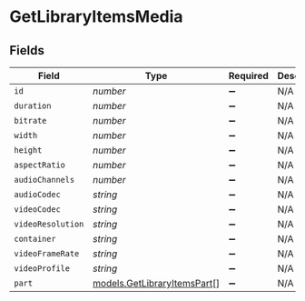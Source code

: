 # GetLibraryItemsMedia


## Fields

| Field                                                            | Type                                                             | Required                                                         | Description                                                      | Example                                                          |
| ---------------------------------------------------------------- | ---------------------------------------------------------------- | ---------------------------------------------------------------- | ---------------------------------------------------------------- | ---------------------------------------------------------------- |
| `id`                                                             | *number*                                                         | :heavy_minus_sign:                                               | N/A                                                              | 119534                                                           |
| `duration`                                                       | *number*                                                         | :heavy_minus_sign:                                               | N/A                                                              | 11558112                                                         |
| `bitrate`                                                        | *number*                                                         | :heavy_minus_sign:                                               | N/A                                                              | 25025                                                            |
| `width`                                                          | *number*                                                         | :heavy_minus_sign:                                               | N/A                                                              | 3840                                                             |
| `height`                                                         | *number*                                                         | :heavy_minus_sign:                                               | N/A                                                              | 2072                                                             |
| `aspectRatio`                                                    | *number*                                                         | :heavy_minus_sign:                                               | N/A                                                              | 1.85                                                             |
| `audioChannels`                                                  | *number*                                                         | :heavy_minus_sign:                                               | N/A                                                              | 6                                                                |
| `audioCodec`                                                     | *string*                                                         | :heavy_minus_sign:                                               | N/A                                                              | eac3                                                             |
| `videoCodec`                                                     | *string*                                                         | :heavy_minus_sign:                                               | N/A                                                              | hevc                                                             |
| `videoResolution`                                                | *string*                                                         | :heavy_minus_sign:                                               | N/A                                                              | 4k                                                               |
| `container`                                                      | *string*                                                         | :heavy_minus_sign:                                               | N/A                                                              | mkv                                                              |
| `videoFrameRate`                                                 | *string*                                                         | :heavy_minus_sign:                                               | N/A                                                              | 24p                                                              |
| `videoProfile`                                                   | *string*                                                         | :heavy_minus_sign:                                               | N/A                                                              | main 10                                                          |
| `part`                                                           | [models.GetLibraryItemsPart](../models/getlibraryitemspart.md)[] | :heavy_minus_sign:                                               | N/A                                                              |                                                                  |